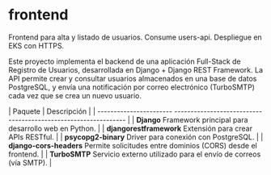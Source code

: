 # frontend
Frontend para alta y listado de usuarios. Consume users-api. Despliegue en EKS con HTTPS.

Este proyecto implementa el backend de una aplicación Full-Stack de Registro de Usuarios, desarrollada en Django + Django REST Framework.
La API permite crear y consultar usuarios almacenados en una base de datos PostgreSQL, y envía una notificación por correo electrónico (TurboSMTP) cada vez que se crea un nuevo usuario.


| Paquete                 | Descripción                                                     |
| -----------------------   --------------------------------------------------------------- |
| **Django**                Framework principal para desarrollo web en Python.              |
| **djangorestframework**   Extensión para crear APIs RESTful.                              |
| **psycopg2-binary**       Driver para conexión con PostgreSQL.                            |
| **django-cors-headers**   Permite solicitudes entre dominios (CORS) desde el frontend.    |
| **TurboSMTP**             Servicio externo utilizado para el envío de correos (vía SMTP). |

